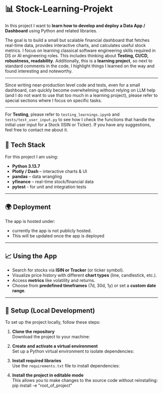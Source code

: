 # 📊 Stock-Learning-Projekt

In this project I want to **learn how to develop and deploy a Data App / Dashboard** using Python and related libraries.  

The goal is to build a small but scalable financial dashboard that fetches real-time data, provides interactive charts, and calculates useful stock metrics. I focus on learning classical software engineering skills required in DS or AI engineering roles. This includes thinking about **Testing, CI/CD, robustness, readability**. Additionally, this is a **learning project**, so next to standard comments in the code, I highlight things I learned on the way and found interesting and noteworthy.

---

Since writing near-production level code and tests, even for a small dashboard, can quickly become overwhelming without relying on LLM help (and I do not want to use that too much in a learning project), please refer to special sections where I focus on specific tasks.

---

For **Testing**, please refer to `testing_learnings.ipynb` and `tests/test_user_input.py` to see how I check the functions that handle the initial user input for a Stock (ISIN or Ticker). If you have any suggestions, feel free to contact me about it.


## 🚀 Tech Stack

For this project I am using:

- **Python 3.13.7**
- **Plotly / Dash** – interactive charts & UI
- **pandas** – data wrangling
- **yfinance** – real-time stock/financial data
- **pytest** - for unit and integration tests
---

## 🌍 Deployment

The app is hosted under:

- currently the app is not publicly hosted.
- This will be updated once the app is deployed
 
---

## 📈 Using the App

- Search for stocks via **ISIN or Tracker** (or ticker symbol).  
- Visualize price history with different **chart types** (line, candlestick, etc.).  
- Access **metrics** like volatility and returns.  
- Choose from **predefined timeframes** (7d, 30d, 1y) or set a **custom date range**.  

---

## 🔧 Setup (Local Development)

To set up the project locally, follow these steps:

1. **Clone the repository**  
   Download the project to your machine:

2. **Create and activate a virtual environment**  
Set up a Python virtual environment to isolate dependencies:


3. **Install required libraries**  
Use the `requirements.txt` file to install dependencies:


4. **Install the project in editable mode**  
This allows you to make changes to the source code without reinstalling:
pip install -e "root_of_project"
